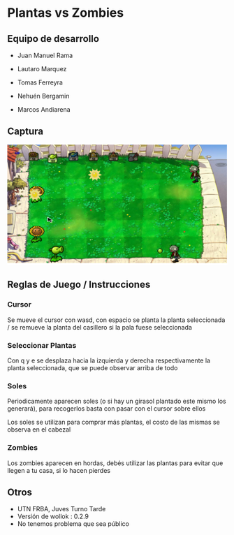 # Plantas vs Zombies

## Equipo de desarrollo

+ Juan Manuel Rama

+ Lautaro Marquez

+ Tomas Ferreyra

+ Nehuén Bergamin

+ Marcos Andiarena

## Captura

![Captura](captura.png)

## Reglas de Juego / Instrucciones

### Cursor

Se mueve el cursor con wasd, con espacio se planta la planta seleccionada / se remueve la planta del casillero si la pala fuese seleccionada

### Seleccionar Plantas

Con q y e se desplaza hacia la izquierda y derecha respectivamente la planta seleccionada, que se puede observar arriba de todo

### Soles

Periodicamente aparecen soles (o si hay un girasol plantado este mismo los generará), para recogerlos basta con pasar con el cursor sobre ellos

Los soles se utilizan para comprar más plantas, 
el costo de las mismas se observa en el cabezal

### Zombies

Los zombies aparecen en hordas, debés utilizar las plantas para evitar que llegen a tu casa, si lo hacen pierdes

## Otros

+ UTN FRBA, Juves Turno Tarde
+ Versión de wollok : 0.2.9
+ No tenemos problema que sea público
